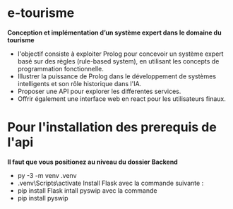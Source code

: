 # e-tourisme
**Conception et implémentation d’un système expert dans le domaine du tourisme**
- l'objectif consiste à exploiter Prolog pour concevoir un système expert basé sur des règles (rule-based system), en utilisant les concepts de programmation fonctionnelle.
- Illustrer la puissance de Prolog dans le développement de systèmes intelligents et son rôle historique dans l'IA.
- Proposer une API pour explorer les differentes services.
- Offrir également une interface web en react pour les utilisateurs finaux.

# Pour l'installation des prerequis de l'api

**Il faut que vous positionez au  niveau  du  dossier Backend**
- py -3 -m venv .venv
- .venv\Scripts\activate
Install Flask avec la commande suivante :
 - pip install Flask
intall pyswip avec la commande 
-  pip install pyswip
